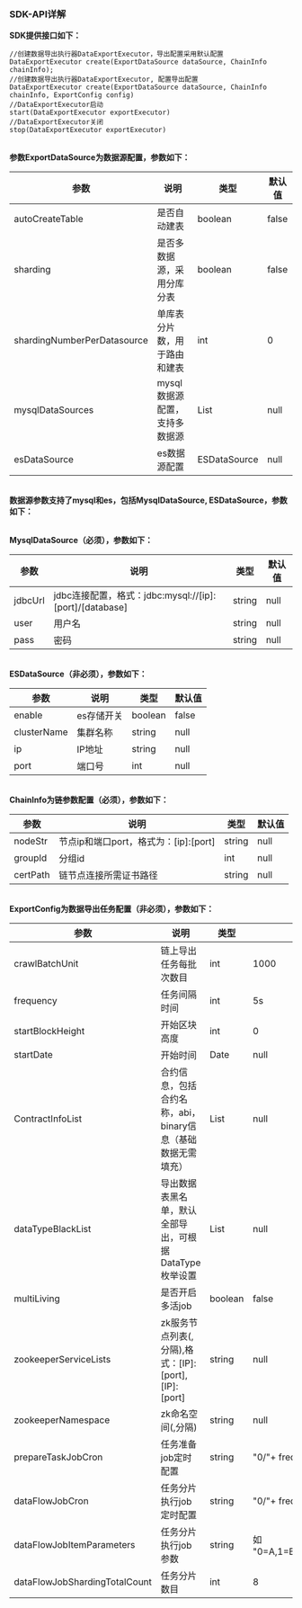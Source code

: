 ### SDK-API详解

**SDK提供接口如下：**
```
//创建数据导出执行器DataExportExecutor，导出配置采用默认配置
DataExportExecutor create(ExportDataSource dataSource, ChainInfo chainInfo);
//创建数据导出执行器DataExportExecutor, 配置导出配置
DataExportExecutor create(ExportDataSource dataSource, ChainInfo chainInfo, ExportConfig config)
//DataExportExecutor启动
start(DataExportExecutor exportExecutor)
//DataExportExecutor关闭
stop(DataExportExecutor exportExecutor)
```
<br />**参数ExportDataSource为数据源配置，参数如下：**

| 参数 | 说明 | 类型 | 默认值 |
| --- | --- | --- | ---|
| autoCreateTable | 是否自动建表 | boolean |false |
| sharding | 是否多数据源，采用分库分表 | boolean |false |
| shardingNumberPerDatasource | 单库表分片数，用于路由和建表 | int | 0 |
| mysqlDataSources | mysql数据源配置，支持多数据源 | List<MysqlDataSource> | null |
| esDataSource | es数据源配置 | ESDataSource | null |

<br />**数据源参数支持了mysql和es，包括MysqlDataSource, ESDataSource，参数如下：**

<br />**MysqlDataSource（必须），参数如下：**

| 参数 | 说明 | 类型 | 默认值 |
| --- | --- | --- | ---|
| jdbcUrl | jdbc连接配置，格式：jdbc:mysql://[ip]:[port]/[database] | string | null |
| user | 用户名 | string | null |
| pass | 密码 | string | null |

<br />**ESDataSource（非必须），参数如下：**

| 参数 | 说明 | 类型 | 默认值 |
| --- | --- | --- | ---|
| enable | es存储开关 | boolean | false |
| clusterName | 集群名称 | string | null |
| ip | IP地址 | string | null |
| port | 端口号 | int | null |


<br />**ChainInfo为链参数配置（必须），参数如下：**

| 参数 | 说明 | 类型 | 默认值 |
| --- | --- | --- | ---|
| nodeStr | 节点ip和端口port，格式为：[ip]:[port] | string | null |
| groupId | 分组id | int | null |
| certPath | 链节点连接所需证书路径 | string | null |


<br />**ExportConfig为数据导出任务配置（非必须），参数如下：**

| 参数 | 说明 | 类型 | 默认值 |
| --- | --- | --- | ---|
| crawlBatchUnit | 链上导出任务每批次数目 | int | 1000 |
| frequency | 任务间隔时间 | int | 5s |
| startBlockHeight | 开始区块高度 | int | 0 |
| startDate | 开始时间 | Date | null |
| ContractInfoList | 合约信息，包括合约名称，abi，binary信息（基础数据无需填充）| List<ContractInfo> | null |
| dataTypeBlackList | 导出数据表黑名单，默认全部导出，可根据DataType枚举设置 | List<DataType> | null |
| multiLiving | 是否开启多活job | boolean |false |
| zookeeperServiceLists | zk服务节点列表(,分隔),格式：[IP]:[port],[IP]:[port] | string | null |
| zookeeperNamespace | zk命名空间(,分隔) | string | null |
| prepareTaskJobCron | 任务准备job定时配置 | string | "0/"+ frequency + " * * * * ?" |
| dataFlowJobCron | 任务分片执行job定时配置 | string |"0/"+ frequency + " * * * * ?" |
| dataFlowJobItemParameters | 任务分片执行job参数 | string | 如 "0=A,1=B,2=C,3=D,4=E,5=F,6=G,7=H" |
| dataFlowJobShardingTotalCount | 任务分片数目 | int | 8 |
